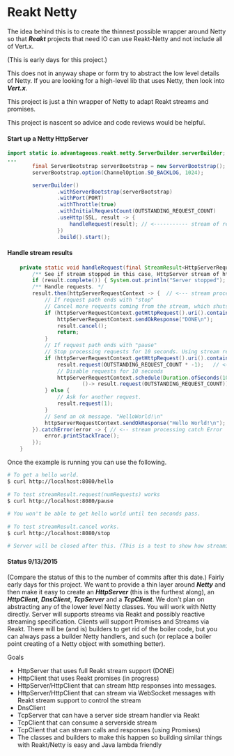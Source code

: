 # Reakt Netty

The idea behind this is to create the thinnest possible wrapper around Netty so that ***Reakt*** projects that
need IO can use Reakt-Netty and not include all of Vert.x.

(This is early days for this project.)

This does not in anyway shape or form try to abstract the low level details of Netty. 
If you are looking for a high-level lib that uses Netty, then look into ***Vert.x***.

This project is just a thin wrapper of Netty to adapt Reakt streams and promises.

This project is nascent so advice and code reviews would be helpful. 


#### Start up a Netty HttpServer
```java
import static io.advantageous.reakt.netty.ServerBuilder.serverBuilder;
...
        final ServerBootstrap serverBootstrap = new ServerBootstrap();
        serverBootstrap.option(ChannelOption.SO_BACKLOG, 1024);

        serverBuilder()
                .withServerBootstrap(serverBootstrap)
                .withPort(PORT)
                .withThrottle(true)
                .withInitialRequestCount(OUTSTANDING_REQUEST_COUNT)
                .useHttp(SSL, result -> {
                    handleRequest(result); // <----------- stream of requests
                })
                .build().start();
```



#### Handle stream results
```java
    private static void handleRequest(final StreamResult<HttpServerRequestContext> result) {
        /** See if stream stopped in this case, HttpServer stream of httpRequests. */
        if (result.complete()) { System.out.println("Server stopped"); return; }
        /** Handle requests. */
        result.then(httpServerRequestContext -> {  // <--- stream processing then(
            // If request path ends with "stop" 
            // Cancel more requests coming from the stream, which shuts down the HttpServer. 
            if (httpServerRequestContext.getHttpRequest().uri().contains("stop")) {
                httpServerRequestContext.sendOkResponse("DONE\n");
                result.cancel();
                return;
            }
            // If request path ends with "pause"
            // Stop processing requests for 10 seconds. Using stream request more method.
            if (httpServerRequestContext.getHttpRequest().uri().contains("pause")) {
                result.request(OUTSTANDING_REQUEST_COUNT * -1);   // <-- uses stream result request
                // Disable requests for 10 seconds 
                httpServerRequestContext.schedule(Duration.ofSeconds(10),
                        ()-> result.request(OUTSTANDING_REQUEST_COUNT));
            } else {
                // Ask for another request.
                result.request(1);
            }
            // Send an ok message. "HelloWorld!\n"
            httpServerRequestContext.sendOkResponse("Hello World!\n");
        }).catchError(error -> { // <-- stream processing catch Error
            error.printStackTrace();
        });
    }
```


Once the example is running you can use the following.

```sh
# To get a hello world.
$ curl http://localhost:8080/hello
 
# To test streamResult.request(numRequests) works
$ curl http://localhost:8080/pause
  
# You won't be able to get hello world until ten seconds pass.  
 
# To test streamResult.cancel works.
$ curl http://localhost:8080/stop

# Server will be closed after this. (This is a test to show how streaming works)

```

#### Status 9/13/2015
(Compare the status of this to the number of commits after this date.)
Fairly early days for this project.
We want to provide a thin layer around ***Netty*** and then make it easy to 
create an ***HttpServer*** (this is the furthest along), an ***HttpClient***,
***DnsClient***, ***TcpServer*** and a ***TcpClient***. We don't plan on abstracting any of the
lower level Netty classes. You will work with Netty directly.
Server will supports streams via Reakt and possibly reactive streaming specification. 
Clients will support Promises and Streams via Reakt. 
There will be (and is) builders to get rid of the boiler code, but you can
always pass a builder Netty handlers, and such (or replace a boiler point creating 
of a Netty object with something better).

Goals
* HttpServer that uses full Reakt stream support (DONE)
* HttpClient that uses Reakt promises (in progress)
* HttpServer/HttpClient that can stream http responses into messages. 
* HttpServer/HttpClient that can stream via WebSocket messages with Reakt stream support to control the stream
* DnsClient
* TcpServer that can have a server side stream handler via Reakt
* TcpClient that can consume a serverside stream
* TcpClient that can stream calls and responses  (using Promises)
* The classes and builders to make this happen so building similar things with Reakt/Netty is easy and Java lambda friendly
 
